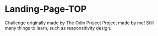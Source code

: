 # Landing-Page-TOP
 Challenge originally made by The Odin Project
 Project made by me! Still many things to learn, such as responsitivity design.
